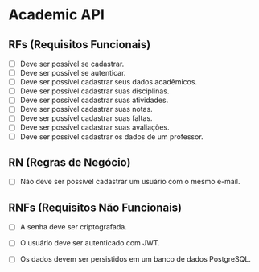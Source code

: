# Academic API

## RFs (Requisitos Funcionais)

- [ ] Deve ser possível se cadastrar.
- [ ] Deve ser possível se autenticar.
- [ ] Deve ser possível cadastrar seus dados acadêmicos.
- [ ] Deve ser possível cadastrar suas disciplinas.
- [ ] Deve ser possível cadastrar suas atividades.
- [ ] Deve ser possível cadastrar suas notas.
- [ ] Deve ser possível cadastrar suas faltas.
- [ ] Deve ser possível cadastrar suas avaliações.
- [ ] Deve ser possível cadastrar os dados de um professor.

## RN (Regras de Negócio)

- [ ] Não deve ser possível cadastrar um usuário com o mesmo e-mail.

## RNFs (Requisitos Não Funcionais)

- [ ] A senha deve ser criptografada.
- [ ] O usuário deve ser autenticado com JWT.
- [ ] Os dados devem ser persistidos em um banco de dados PostgreSQL.


